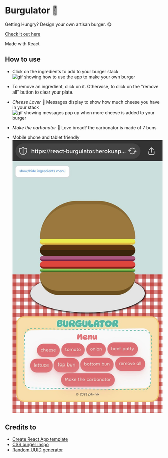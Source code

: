 # Burgulator :hamburger:

Getting Hungry? Design your own artisan burger. :yum:

[Check it out here](https://react-burgulator.herokuapp.com/)

Made with React

## How to use

-   Click on the ingredients to add to your burger stack
    ![gif showing how to use the app to make your own burger](/public/markdown/make-your-own-burger.gif)

-   To remove an ingredient, click on it. Otherwise, to click on the "remove all" button to clear your plate.

-   _Cheese Lover_ :cheese: Messages display to show how much cheese you have in your stack
    ![gif showing messages pop up when more cheese is added to your burger](/public/markdown/cheese-lover.gif)

-   _Make the carbonator_ :bread: Love bread? the carbonator is made of 7 buns

-   Mobile phone and tablet friendly
    ![photo of mobile phone version](/public/markdown/mobile-version.jpg)

## Credits to

-   [Create React App template](https://github.com/facebook/create-react-app)
-   [CSS burger inspo](https://www.amberddesign.com/cheeseburger-with-html-and-css/)
-   [Random UUID generator](https://github.com/uuidjs/uuid)
